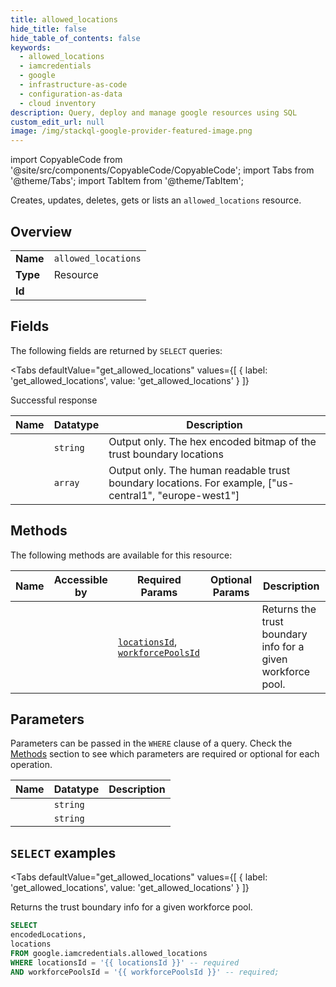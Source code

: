 ```yaml
--- 
title: allowed_locations
hide_title: false
hide_table_of_contents: false
keywords:
  - allowed_locations
  - iamcredentials
  - google
  - infrastructure-as-code
  - configuration-as-data
  - cloud inventory
description: Query, deploy and manage google resources using SQL
custom_edit_url: null
image: /img/stackql-google-provider-featured-image.png
---
```


import CopyableCode from '@site/src/components/CopyableCode/CopyableCode';
import Tabs from '@theme/Tabs';
import TabItem from '@theme/TabItem';

Creates, updates, deletes, gets or lists an <code>allowed_locations</code> resource.

## Overview
<table><tbody>
<tr><td><b>Name</b></td><td><code>allowed_locations</code></td></tr>
<tr><td><b>Type</b></td><td>Resource</td></tr>
<tr><td><b>Id</b></td><td><CopyableCode code="google.iamcredentials.allowed_locations" /></td></tr>
</tbody></table>

## Fields

The following fields are returned by `SELECT` queries:

<Tabs
    defaultValue="get_allowed_locations"
    values={[
        { label: 'get_allowed_locations', value: 'get_allowed_locations' }
    ]}
>
<TabItem value="get_allowed_locations">

Successful response

<table>
<thead>
    <tr>
    <th>Name</th>
    <th>Datatype</th>
    <th>Description</th>
    </tr>
</thead>
<tbody>
<tr>
    <td><CopyableCode code="encodedLocations" /></td>
    <td><code>string</code></td>
    <td>Output only. The hex encoded bitmap of the trust boundary locations</td>
</tr>
<tr>
    <td><CopyableCode code="locations" /></td>
    <td><code>array</code></td>
    <td>Output only. The human readable trust boundary locations. For example, ["us-central1", "europe-west1"]</td>
</tr>
</tbody>
</table>
</TabItem>
</Tabs>

## Methods

The following methods are available for this resource:

<table>
<thead>
    <tr>
    <th>Name</th>
    <th>Accessible by</th>
    <th>Required Params</th>
    <th>Optional Params</th>
    <th>Description</th>
    </tr>
</thead>
<tbody>
<tr>
    <td><a href="#get_allowed_locations"><CopyableCode code="get_allowed_locations" /></a></td>
    <td><CopyableCode code="select" /></td>
    <td><a href="#parameter-locationsId"><code>locationsId</code></a>, <a href="#parameter-workforcePoolsId"><code>workforcePoolsId</code></a></td>
    <td></td>
    <td>Returns the trust boundary info for a given workforce pool.</td>
</tr>
</tbody>
</table>

## Parameters

Parameters can be passed in the `WHERE` clause of a query. Check the [Methods](#methods) section to see which parameters are required or optional for each operation.

<table>
<thead>
    <tr>
    <th>Name</th>
    <th>Datatype</th>
    <th>Description</th>
    </tr>
</thead>
<tbody>
<tr id="parameter-locationsId">
    <td><CopyableCode code="locationsId" /></td>
    <td><code>string</code></td>
    <td></td>
</tr>
<tr id="parameter-workforcePoolsId">
    <td><CopyableCode code="workforcePoolsId" /></td>
    <td><code>string</code></td>
    <td></td>
</tr>
</tbody>
</table>

## `SELECT` examples

<Tabs
    defaultValue="get_allowed_locations"
    values={[
        { label: 'get_allowed_locations', value: 'get_allowed_locations' }
    ]}
>
<TabItem value="get_allowed_locations">

Returns the trust boundary info for a given workforce pool.

```sql
SELECT
encodedLocations,
locations
FROM google.iamcredentials.allowed_locations
WHERE locationsId = '{{ locationsId }}' -- required
AND workforcePoolsId = '{{ workforcePoolsId }}' -- required;
```
</TabItem>
</Tabs>
